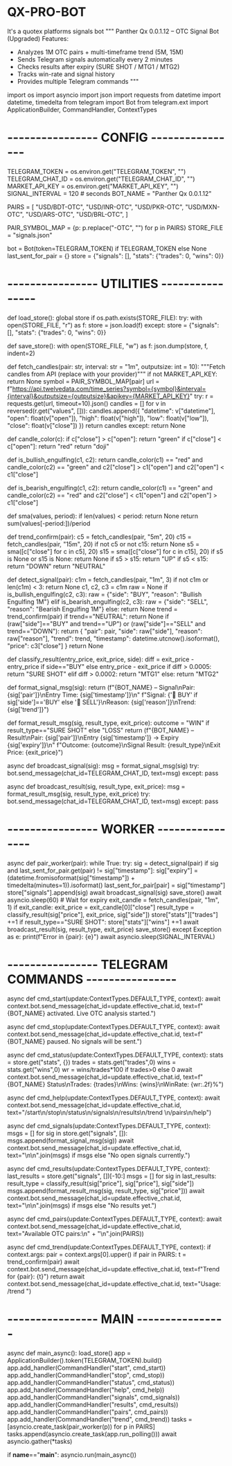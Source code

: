 # QX-PRO-BOT
It's a quotex platforms signals bot
"""
Panther Qx 0.0.1.12 – OTC Signal Bot (Upgraded)
Features:
- Analyzes 1M OTC pairs + multi-timeframe trend (5M, 15M)
- Sends Telegram signals automatically every 2 minutes
- Checks results after expiry (SURE SHOT / MTG1 / MTG2)
- Tracks win-rate and signal history
- Provides multiple Telegram commands
"""

import os
import asyncio
import json
import requests
from datetime import datetime, timedelta
from telegram import Bot
from telegram.ext import ApplicationBuilder, CommandHandler, ContextTypes

# ---------------- CONFIG ----------------
TELEGRAM_TOKEN = os.environ.get("TELEGRAM_TOKEN", "")
TELEGRAM_CHAT_ID = os.environ.get("TELEGRAM_CHAT_ID", "")
MARKET_API_KEY = os.environ.get("MARKET_API_KEY", "")
SIGNAL_INTERVAL = 120  # seconds
BOT_NAME = "Panther Qx 0.0.1.12"

PAIRS = [
    "USD/BDT-OTC",
    "USD/INR-OTC",
    "USD/PKR-OTC",
    "USD/MXN-OTC",
    "USD/ARS-OTC",
    "USD/BRL-OTC",
]

PAIR_SYMBOL_MAP = {p: p.replace("-OTC", "") for p in PAIRS}
STORE_FILE = "signals.json"

bot = Bot(token=TELEGRAM_TOKEN) if TELEGRAM_TOKEN else None
last_sent_for_pair = {}
store = {"signals": [], "stats": {"trades": 0, "wins": 0}}

# ---------------- UTILITIES ----------------
def load_store():
    global store
    if os.path.exists(STORE_FILE):
        try:
            with open(STORE_FILE, "r") as f:
                store = json.load(f)
        except:
            store = {"signals": [], "stats": {"trades": 0, "wins": 0}}

def save_store():
    with open(STORE_FILE, "w") as f:
        json.dump(store, f, indent=2)

def fetch_candles(pair: str, interval: str = "1m", outputsize: int = 10):
    """Fetch candles from API (replace with your provider)"""
    if not MARKET_API_KEY:
        return None
    symbol = PAIR_SYMBOL_MAP[pair]
    url = f"https://api.twelvedata.com/time_series?symbol={symbol}&interval={interval}&outputsize={outputsize}&apikey={MARKET_API_KEY}"
    try:
        r = requests.get(url, timeout=10).json()
        candles = []
        for v in reversed(r.get("values", [])):
            candles.append({
                "datetime": v["datetime"],
                "open": float(v["open"]),
                "high": float(v["high"]),
                "low": float(v["low"]),
                "close": float(v["close"])
            })
        return candles
    except:
        return None

def candle_color(c):
    if c["close"] > c["open"]:
        return "green"
    if c["close"] < c["open"]:
        return "red"
    return "doji"

def is_bullish_engulfing(c1, c2):
    return candle_color(c1) == "red" and candle_color(c2) == "green" and c2["close"] > c1["open"] and c2["open"] < c1["close"]

def is_bearish_engulfing(c1, c2):
    return candle_color(c1) == "green" and candle_color(c2) == "red" and c2["close"] < c1["open"] and c2["open"] > c1["close"]

def sma(values, period):
    if len(values) < period:
        return None
    return sum(values[-period:])/period

def trend_confirm(pair):
    c5 = fetch_candles(pair, "5m", 20)
    c15 = fetch_candles(pair, "15m", 20)
    if not c5 or not c15: return None
    s5 = sma([c["close"] for c in c5], 20)
    s15 = sma([c["close"] for c in c15], 20)
    if s5 is None or s15 is None: return None
    if s5 > s15: return "UP"
    if s5 < s15: return "DOWN"
    return "NEUTRAL"

def detect_signal(pair):
    c1m = fetch_candles(pair, "1m", 3)
    if not c1m or len(c1m) < 3: return None
    c1, c2, c3 = c1m
    raw = None
    if is_bullish_engulfing(c2, c3):
        raw = {"side": "BUY", "reason": "Bullish Engulfing 1M"}
    elif is_bearish_engulfing(c2, c3):
        raw = {"side": "SELL", "reason": "Bearish Engulfing 1M"}
    else:
        return None
    trend = trend_confirm(pair)
    if trend=="NEUTRAL": return None
    if (raw["side"]=="BUY" and trend=="UP") or (raw["side"]=="SELL" and trend=="DOWN"):
        return {
            "pair": pair,
            "side": raw["side"],
            "reason": raw["reason"],
            "trend": trend,
            "timestamp": datetime.utcnow().isoformat(),
            "price": c3["close"]
        }
    return None

def classify_result(entry_price, exit_price, side):
    diff = exit_price - entry_price if side=="BUY" else entry_price - exit_price
    if diff > 0.0005: return "SURE SHOT"
    elif diff > 0.0002: return "MTG1"
    else: return "MTG2"

def format_signal_msg(sig):
    return (f"{BOT_NAME} – Signal\nPair: {sig['pair']}\nEntry Time: {sig['timestamp']}\n"
            f"Signal: {'🔼 BUY' if sig['side']=='BUY' else '🔻 SELL'}\nReason: {sig['reason']}\nTrend: {sig['trend']}")

def format_result_msg(sig, result_type, exit_price):
    outcome = "WIN" if result_type=="SURE SHOT" else "LOSS"
    return (f"{BOT_NAME} – Result\nPair: {sig['pair']}\nEntry {sig['timestamp']} → Expiry {sig['expiry']}\n"
            f"Outcome: {outcome}\nSignal Result: {result_type}\nExit Price: {exit_price}")

async def broadcast_signal(sig):
    msg = format_signal_msg(sig)
    try:
        bot.send_message(chat_id=TELEGRAM_CHAT_ID, text=msg)
    except:
        pass

async def broadcast_result(sig, result_type, exit_price):
    msg = format_result_msg(sig, result_type, exit_price)
    try:
        bot.send_message(chat_id=TELEGRAM_CHAT_ID, text=msg)
    except:
        pass

# ---------------- WORKER ----------------
async def pair_worker(pair):
    while True:
        try:
            sig = detect_signal(pair)
            if sig and last_sent_for_pair.get(pair) != sig["timestamp"]:
                sig["expiry"] = (datetime.fromisoformat(sig["timestamp"]) + timedelta(minutes=1)).isoformat()
                last_sent_for_pair[pair] = sig["timestamp"]
                store["signals"].append(sig)
                await broadcast_signal(sig)
                save_store()
                await asyncio.sleep(60)  # Wait for expiry
                exit_candle = fetch_candles(pair, "1m", 1)
                if exit_candle:
                    exit_price = exit_candle[0]["close"]
                    result_type = classify_result(sig["price"], exit_price, sig["side"])
                    store["stats"]["trades"] +=1
                    if result_type=="SURE SHOT":
                        store["stats"]["wins"] +=1
                    await broadcast_result(sig, result_type, exit_price)
                    save_store()
        except Exception as e:
            print(f"Error in {pair}: {e}")
        await asyncio.sleep(SIGNAL_INTERVAL)

# ---------------- TELEGRAM COMMANDS ----------------
async def cmd_start(update:ContextTypes.DEFAULT_TYPE, context):
    await context.bot.send_message(chat_id=update.effective_chat.id,
                                   text=f"{BOT_NAME} activated. Live OTC analysis started.")

async def cmd_stop(update:ContextTypes.DEFAULT_TYPE, context):
    await context.bot.send_message(chat_id=update.effective_chat.id,
                                   text=f"{BOT_NAME} paused. No signals will be sent.")

async def cmd_status(update:ContextTypes.DEFAULT_TYPE, context):
    stats = store.get("stats", {})
    trades = stats.get("trades",0)
    wins = stats.get("wins",0)
    wr = wins/trades*100 if trades>0 else 0
    await context.bot.send_message(chat_id=update.effective_chat.id,
                                   text=f"{BOT_NAME} Status\nTrades: {trades}\nWins: {wins}\nWinRate: {wr:.2f}%")

async def cmd_help(update:ContextTypes.DEFAULT_TYPE, context):
    await context.bot.send_message(chat_id=update.effective_chat.id,
                                   text="/start\n/stop\n/status\n/signals\n/results\n/trend <PAIR>\n/pairs\n/help")

async def cmd_signals(update:ContextTypes.DEFAULT_TYPE, context):
    msgs = []
    for sig in store.get("signals", []):
        msgs.append(format_signal_msg(sig))
    await context.bot.send_message(chat_id=update.effective_chat.id,
                                   text="\n\n".join(msgs) if msgs else "No open signals currently.")

async def cmd_results(update:ContextTypes.DEFAULT_TYPE, context):
    last_results = store.get("signals", [])[-10:]
    msgs = []
    for sig in last_results:
        result_type = classify_result(sig["price"], sig["price"], sig["side"])
        msgs.append(format_result_msg(sig, result_type, sig["price"]))
    await context.bot.send_message(chat_id=update.effective_chat.id,
                                   text="\n\n".join(msgs) if msgs else "No results yet.")

async def cmd_pairs(update:ContextTypes.DEFAULT_TYPE, context):
    await context.bot.send_message(chat_id=update.effective_chat.id,
                                   text="Available OTC pairs:\n" + "\n".join(PAIRS))

async def cmd_trend(update:ContextTypes.DEFAULT_TYPE, context):
    if context.args:
        pair = context.args[0].upper()
        if pair in PAIRS:
            t = trend_confirm(pair)
            await context.bot.send_message(chat_id=update.effective_chat.id,
                                           text=f"Trend for {pair}: {t}")
            return
    await context.bot.send_message(chat_id=update.effective_chat.id,
                                   text="Usage: /trend <PAIR>")

# ---------------- MAIN ----------------
async def main_async():
    load_store()
    app = ApplicationBuilder().token(TELEGRAM_TOKEN).build()
    app.add_handler(CommandHandler("start", cmd_start))
    app.add_handler(CommandHandler("stop", cmd_stop))
    app.add_handler(CommandHandler("status", cmd_status))
    app.add_handler(CommandHandler("help", cmd_help))
    app.add_handler(CommandHandler("signals", cmd_signals))
    app.add_handler(CommandHandler("results", cmd_results))
    app.add_handler(CommandHandler("pairs", cmd_pairs))
    app.add_handler(CommandHandler("trend", cmd_trend))
    tasks = [asyncio.create_task(pair_worker(p)) for p in PAIRS]
    tasks.append(asyncio.create_task(app.run_polling()))
    await asyncio.gather(*tasks)

if __name__=="__main__":
    asyncio.run(main_async())
